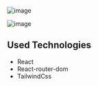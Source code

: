 ![image](https://github.com/halituzan/auth-template/assets/8484782/af2dec15-1854-40b8-8f5d-34e6c456343e)

![image](https://github.com/halituzan/auth-template/assets/8484782/88b84c2b-280a-498c-ab31-0f97a6fd5e1e)

## Used Technologies
- React
- React-router-dom
- TailwindCss
